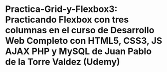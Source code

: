 # Practica-Grid-y-Flexbox3: Practicando Flexbox con tres columnas en el curso de Desarrollo Web Completo con HTML5, CSS3, JS AJAX PHP y MySQL de Juan Pablo de la Torre Valdez (Udemy)
